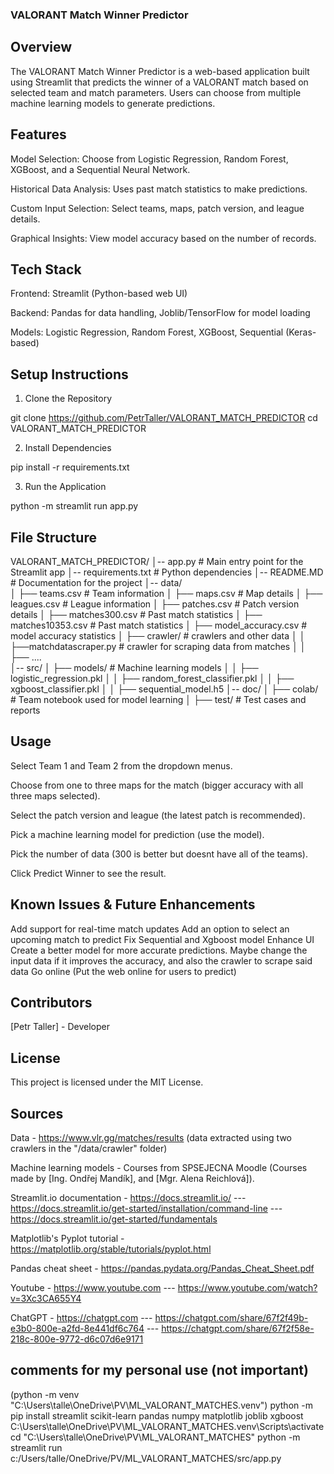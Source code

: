 ### VALORANT Match Winner Predictor ###

## Overview ##

The VALORANT Match Winner Predictor is a web-based application built using Streamlit that predicts the winner of a VALORANT match based on selected team and match parameters. Users can choose from multiple machine learning models to generate predictions.

## Features ##

Model Selection: Choose from Logistic Regression, Random Forest, XGBoost, and a Sequential Neural Network.

Historical Data Analysis: Uses past match statistics to make predictions.

Custom Input Selection: Select teams, maps, patch version, and league details.

Graphical Insights: View model accuracy based on the number of records.

## Tech Stack ##

Frontend: Streamlit (Python-based web UI)

Backend: Pandas for data handling, Joblib/TensorFlow for model loading

Models: Logistic Regression, Random Forest, XGBoost, Sequential (Keras-based)

## Setup Instructions ##

1. Clone the Repository

git clone https://github.com/PetrTaller/VALORANT_MATCH_PREDICTOR
cd VALORANT_MATCH_PREDICTOR

2. Install Dependencies

pip install -r requirements.txt

3. Run the Application

python -m streamlit run app.py

## File Structure ##

VALORANT_MATCH_PREDICTOR/
│-- app.py                          # Main entry point for the Streamlit app
│-- requirements.txt                # Python dependencies
│-- README.MD                       # Documentation for the project
│-- data/                            
│   ├── teams.csv                   # Team information
│   ├── maps.csv                    # Map details
│   ├── leagues.csv                 # League information
│   ├── patches.csv                 # Patch version details
│   ├── matches300.csv              # Past match statistics
│   ├── matches10353.csv            # Past match statistics
│   ├── model_accuracy.csv          # model accuracy statistics
│   ├── crawler/                    # crawlers and other data
│   │   ├──matchdatascraper.py      # crawler for scraping data from matches
│   │   ├── ....          
│-- src/
│   ├── models/                     # Machine learning models
│   │   ├── logistic_regression.pkl
│   │   ├── random_forest_classifier.pkl
│   │   ├── xgboost_classifier.pkl
│   │   ├── sequential_model.h5
│-- doc/
│   ├── colab/                      # Team notebook used for model learning
│   ├── test/                       # Test cases and reports

## Usage ##

Select Team 1 and Team 2 from the dropdown menus.

Choose from one to three maps for the match (bigger accuracy with all three maps selected).

Select the patch version and league (the latest patch is recommended).

Pick a machine learning model for prediction (use the model).

Pick the number of data (300 is better but doesnt have all of the teams).

Click Predict Winner to see the result.

## Known Issues & Future Enhancements ##

Add support for real-time match updates
Add an option to select an upcoming match to predict
Fix Sequential and Xgboost model
Enhance UI
Create a better model for more accurate predictions. Maybe change the input data if it improves the accuracy, 
    and also the crawler to scrape said data
Go online (Put the web online for users to predict)

## Contributors ##

[Petr Taller] - Developer

## License ##

This project is licensed under the MIT License.

## Sources ##

Data - https://www.vlr.gg/matches/results (data extracted using two crawlers in the "/data/crawler" folder)

Machine learning models - Courses from SPSEJECNA Moodle (Courses made by [Ing. Ondřej Mandík], and [Mgr. Alena Reichlová]).

Streamlit.io documentation - https://docs.streamlit.io/
 --- https://docs.streamlit.io/get-started/installation/command-line
 --- https://docs.streamlit.io/get-started/fundamentals

Matplotlib's Pyplot tutorial - https://matplotlib.org/stable/tutorials/pyplot.html

Pandas cheat sheet - https://pandas.pydata.org/Pandas_Cheat_Sheet.pdf

Youtube - https://www.youtube.com
 --- https://www.youtube.com/watch?v=3Xc3CA655Y4

ChatGPT - https://chatgpt.com
 --- https://chatgpt.com/share/67f2f49b-e3b0-800e-a2fd-8e441df6c764
 --- https://chatgpt.com/share/67f2f58e-218c-800e-9772-d6c07d6e9171

## comments for my personal use (not important) ##
(python -m venv "C:\Users\talle\OneDrive\PV\ML_VALORANT_MATCHES\.venv")
python -m pip install streamlit scikit-learn pandas numpy matplotlib joblib xgboost
C:\Users\talle\OneDrive\PV\ML_VALORANT_MATCHES\.venv\Scripts\activate
cd "C:\Users\talle\OneDrive\PV\ML_VALORANT_MATCHES"
python -m streamlit run c:/Users/talle/OneDrive/PV/ML_VALORANT_MATCHES/src/app.py
